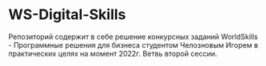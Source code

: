 # WS-Digital-Skills
Репозиторий содержит в себе решение конкурсных заданий WorldSkills - Программные решения для бизнеса студентом Челозновым Игорем в практических целях на момент 2022г. Ветвь второй сессии.
